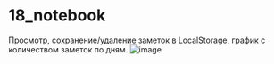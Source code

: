 # 18_notebook
Просмотр, сохранение/удаление заметок в LocalStorage, график с количеством заметок по дням.
![image](https://user-images.githubusercontent.com/61882557/190474311-bfcb033e-a294-4a4b-893f-2dd19ce6a9d5.png)
